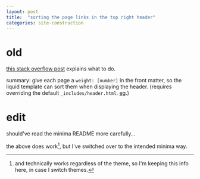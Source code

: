 ```yaml
---
layout: post
title:  "sorting the page links in the top right header"
categories: site-construction
---
```

# old

[this stack overflow post](https://stackoverflow.com/a/25513956)
explains what to do.

summary: give each page a `weight: [number]` in the front matter,
so the liquid template can sort them when displaying the header.
(requires overriding the default `_includes/header.html`.
[eg](https://github.com/hejohns/hejohns.github.io/blob/2920839b2cf4c1658c0e7dd45a1b67e1de78deb1/_includes/header.html#L4).)

# edit

should've read the minima README more carefully…

the above does work[^1], but I've switched over to the intended minima way.

[^1]: and technically works regardless of the theme, so I'm keeping this info here, in case I switch themes.
